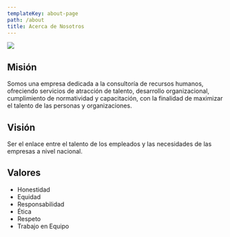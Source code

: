 ```yaml
---
templateKey: about-page
path: /about
title: Acerca de Nosotros
---
```

![](/img/desk-5020801__340.jpg)

## **Misión**


Somos una empresa dedicada a la consultoría de recursos humanos, ofreciendo servicios de atracción de talento, desarrollo organizacional, cumplimiento de normatividad y capacitación, con la finalidad de maximizar el talento de las personas y organizaciones. 



## **Visión**


Ser el enlace entre el talento de los empleados y las necesidades de las empresas a nivel nacional.

## **Valores**

* Honestidad
* E﻿quidad
* R﻿esponsabilidad
* É﻿tica
* R﻿espeto
* T﻿rabajo en Equipo